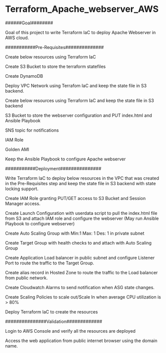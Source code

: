 # Terraform_Apache_webserver_AWS

######Goal########

Goal of this project to write Terraform IaC to deploy Apache Webserver in AWS cloud.

###########Pre-Requisites##############


Create below resources using  Terraform IaC

Create S3 Bucket to store the terraform statefiles

Create DynamoDB

Deploy VPC Network using Terrafom IaC and keep the state file in S3 backend.

Create below resources using Terraform IaC and keep the state file in S3 backend

S3 Bucket to store the webserver configuration and PUT index.html and Ansible Playbook

SNS topic for notifications

IAM Role

Golden AMI

Keep the Ansible Playbook to configure Apache webserver


###########Deployment###############


Write Terraform IaC to deploy below resources in the VPC that was created in the Pre-Requisites step and keep the state file in S3 backend with state locking support.

Create  IAM Role granting PUT/GET  access to S3 Bucket and Session Manager access.

Create Launch Configuration with userdata script to pull the index.html file from S3 and attach IAM role and configure the webserver (May run Ansible Playbook to configure webserver)

Create Auto Scaling Group with Min:1 Max: 1 Des: 1  in private subnet

Create Target Group with health checks to and attach with Auto Scaling Group

Create Application Load balancer in public subnet and configure Listener Port to route the traffic to the Target Group.

Create alias record in Hosted Zone to route the traffic to the Load balancer from public network.

Create Cloudwatch Alarms to send notification when ASG state changes.

Create Scaling Policies to scale out/Scale In when average CPU utilization is > 80%

Deploy Terraform IaC to create the resources


###############Validation#############


Login to AWS Console and verify all the resources are deployed

Access the web application from public internet browser using the domain name.

